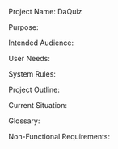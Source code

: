 
Project Name: DaQuiz

Purpose:

Intended Audience:

User Needs:

System Rules:

Project Outline:

Current Situation:

Glossary:

Non-Functional Requirements:
